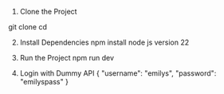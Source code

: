 1. Clone the Project

git clone <repository-url>
cd <project-folder>

2. Install Dependencies
npm install
node js version 22

3. Run the Project
npm run dev

4. Login with Dummy API
{
  "username": "emilys",
  "password": "emilyspass"
}
